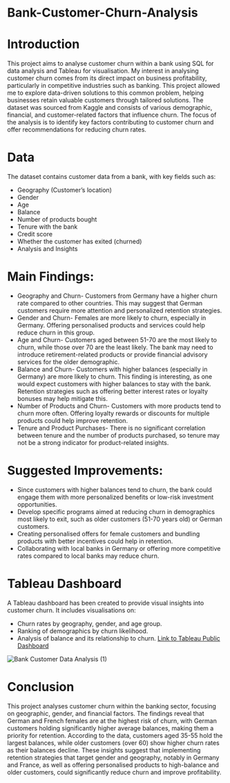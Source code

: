 # Bank-Customer-Churn-Analysis

# Introduction
This project aims to analyse customer churn within a bank using SQL for data analysis and Tableau for visualisation.
My interest in analysing customer churn comes from its direct impact on business profitability, particularly in competitive industries such as banking. 
This project allowed me to explore data-driven solutions to this common problem, helping businesses retain valuable customers through tailored solutions.
The dataset was sourced from Kaggle and consists of various demographic, financial, and customer-related factors that influence churn.
The focus of the analysis is to identify key factors contributing to customer churn and offer recommendations for reducing churn rates.

# Data
The dataset contains customer data from a bank, with key fields such as:

- Geography (Customer’s location)
- Gender
- Age
- Balance
- Number of products bought
- Tenure with the bank
- Credit score
- Whether the customer has exited (churned)
- Analysis and Insights

# Main Findings:
- Geography and Churn- Customers from Germany have a higher churn rate compared to other countries. This may suggest that German customers require more attention and personalized retention strategies.
- Gender and Churn- Females are more likely to churn, especially in Germany. Offering personalised products and services could help reduce churn in this group.
- Age and Churn- Customers aged between 51-70 are the most likely to churn, while those over 70 are the least likely. The bank may need to introduce retirement-related products or provide financial advisory services for the older demographic.
- Balance and Churn- Customers with higher balances (especially in Germany) are more likely to churn. This finding is interesting, as one would expect customers with higher balances to stay with the bank. Retention strategies such as offering better interest rates or loyalty bonuses may help mitigate this.
- Number of Products and Churn- Customers with more products tend to churn more often. Offering loyalty rewards or discounts for multiple products could help improve retention.
- Tenure and Product Purchases- There is no significant correlation between tenure and the number of products purchased, so tenure may not be a strong indicator for product-related insights.

# Suggested Improvements:
- Since customers with higher balances tend to churn, the bank could engage them with more personalized benefits or low-risk investment opportunities.
- Develop specific programs aimed at reducing churn in demographics most likely to exit, such as older customers (51-70 years old) or German customers.
- Creating personalised offers for female customers and bundling products with better incentives could help in retention.
- Collaborating with local banks in Germany or offering more competitive rates compared to local banks may reduce churn.

# Tableau Dashboard
A Tableau dashboard has been created to provide visual insights into customer churn. It includes visualisations on:

- Churn rates by geography, gender, and age group.
- Ranking of demographics by churn likelihood.
- Analysis of balance and its relationship to churn.
[Link to Tableau Public Dashboard](https://public.tableau.com/views/BankCustomerChurnAnalysisDashboard/BankCustomerDataAnalysis?:language=en-GB&publish=yes&:sid=&:redirect=auth&:display_count=n&:origin=viz_share_link)

![Bank Customer Data Analysis (1)](https://github.com/user-attachments/assets/31ddcedd-7e04-4d5a-ab07-f5711a8fed60)

# Conclusion
This project analyses customer churn within the banking sector, focusing on geographic, gender, and financial factors.
The findings reveal that German and French females are at the highest risk of churn, with German customers holding significantly higher average balances, making them a priority for retention.
According to the data, customers aged 35-55 hold the largest balances, while older customers (over 60) show higher churn rates as their balances decline.
These insights suggest that implementing retention strategies that target gender and geography, notably in Germany and France,
as well as offering personalised products to high-balance and older customers, could significantly reduce churn and improve profitability.
